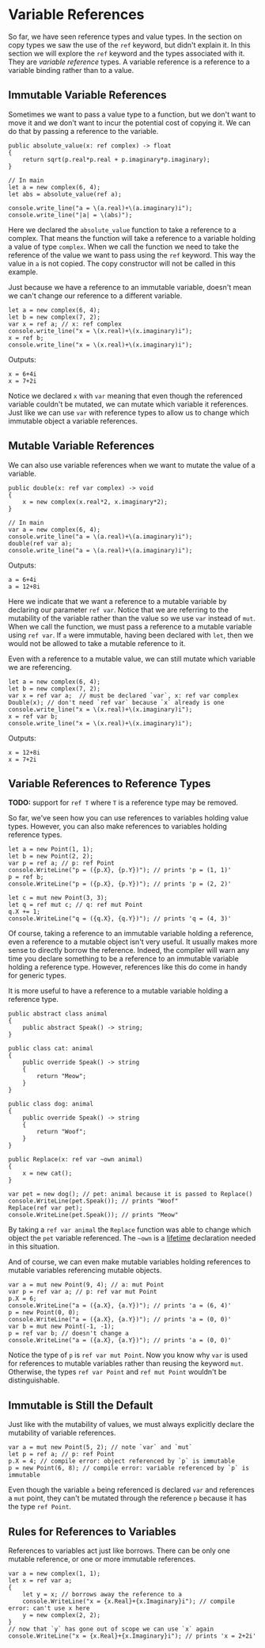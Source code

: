 # Variable References

So far, we have seen reference types and value types. In the section on copy types we saw the use of the `ref` keyword, but didn't explain it. In this section we will explore the `ref` keyword and the types associated with it. They are *variable reference* types. A variable reference is a reference to a variable binding rather than to a value.

## Immutable Variable References

Sometimes we want to pass a value type to a function, but we don't want to move it and we don't want to incur the potential cost of copying it. We can do that by passing a reference to the variable.

```azoth
public absolute_value(x: ref complex) -> float
{
    return sqrt(p.real*p.real + p.imaginary*p.imaginary);
}

// In main
let a = new complex(6, 4);
let abs = absolute_value(ref a);

console.write_line("a = \(a.real)+\(a.imaginary)i");
console.write_line("|a| = \(abs)");
```

Here we declared the `absolute_value` function to take a reference to a complex. That means the function will take a reference to a variable holding a value of type `complex`. When we call the function we need to take the reference of the value we want to pass using the `ref` keyword. This way the value in `a` is not copied. The copy constructor will not be called in this example.

Just because we have a reference to an immutable variable, doesn't mean we can't change our reference to a different variable.

```azoth
let a = new complex(6, 4);
let b = new complex(7, 2);
var x = ref a; // x: ref complex
console.write_line("x = \(x.real)+\(x.imaginary)i");
x = ref b;
console.write_line("x = \(x.real)+\(x.imaginary)i");
```

Outputs:

```console
x = 6+4i
x = 7+2i
```

Notice we declared `x` with `var` meaning that even though the referenced variable couldn't be mutated, we can mutate which variable it references. Just like we can use `var` with reference types to allow us to change which immutable object a variable references.

## Mutable Variable References

We can also use variable references when we want to mutate the value of a variable.

```azoth
public double(x: ref var complex) -> void
{
    x = new complex(x.real*2, x.imaginary*2);
}

// In main
var a = new complex(6, 4);
console.write_line("a = \(a.real)+\(a.imaginary)i");
double(ref var a);
console.write_line("a = \(a.real)+\(a.imaginary)i");
```

Outputs:

```console
a = 6+4i
a = 12+8i
```

Here we indicate that we want a reference to a mutable variable by declaring our parameter `ref var`. Notice that we are referring to the mutability of the variable rather than the value so we use `var` instead of `mut`. When we call the function, we must pass a reference to a mutable variable using `ref var`. If `a` were immutable, having been declared with `let`, then we would not be allowed to take a mutable reference to it.

Even with a reference to a mutable value, we can still mutate which variable we are referencing.

```azoth
let a = new complex(6, 4);
let b = new complex(7, 2);
var x = ref var a;  // must be declared `var`, x: ref var complex
Double(x); // don't need `ref var` because `x` already is one
console.write_line("x = \(x.real)+\(x.imaginary)i");
x = ref var b;
console.write_line("x = \(x.real)+\(x.imaginary)i");
```

Outputs:

```console
x = 12+8i
x = 7+2i
```

## Variable References to Reference Types

**TODO:** support for `ref T` where `T` is a reference type may be removed.

So far, we've seen how you can use references to variables holding value types. However, you can also make references to variables holding reference types.

    let a = new Point(1, 1);
    let b = new Point(2, 2);
    var p = ref a; // p: ref Point
    console.WriteLine("p = ({p.X}, {p.Y})"); // prints 'p = (1, 1)'
    p = ref b;
    console.WriteLine("p = ({p.X}, {p.Y})"); // prints 'p = (2, 2)'

    let c = mut new Point(3, 3);
    let q = ref mut c; // q: ref mut Point
    q.X += 1;
    console.WriteLine("q = ({q.X}, {q.Y})"); // prints 'q = (4, 3)'

Of course, taking a reference to an immutable variable holding a reference, even a reference to a mutable object isn't very useful. It usually makes more sense to directly borrow the reference. Indeed, the compiler will warn any time you declare something to be a reference to an immutable variable holding a reference type. However, references like this do come in handy for generic types.

It is more useful to have a reference to a mutable variable holding a reference type.

    public abstract class animal
    {
        public abstract Speak() -> string;
    }

    public class cat: animal
    {
        public override Speak() -> string
        {
            return "Meow";
        }
    }

    public class dog: animal
    {
        public override Speak() -> string
        {
            return "Woof";
        }
    }

    public Replace(x: ref var ~own animal)
    {
        x = new cat();
    }

    var pet = new dog(); // pet: animal because it is passed to Replace()
    console.WriteLine(pet.Speak()); // prints "Woof"
    Replace(ref var pet);
    console.WriteLine(pet.Speak()); // prints "Meow"

By taking a `ref var animal` the `Replace` function was able to change which object the `pet` variable referenced. The `~own` is a [lifetime](lifetimes.md) declaration needed in this situation.

And of course, we can even make mutable variables holding references to mutable variables referencing mutable objects.

    var a = mut new Point(9, 4); // a: mut Point
    var p = ref var a; // p: ref var mut Point
    p.X = 6;
    console.WriteLine("a = ({a.X}, {a.Y})"); // prints 'a = (6, 4)'
    p = new Point(0, 0);
    console.WriteLine("a = ({a.X}, {a.Y})"); // prints 'a = (0, 0)'
    var b = mut new Point(-1, -1);
    p = ref var b; // doesn't change a
    console.WriteLine("a = ({a.X}, {a.Y})"); // prints 'a = (0, 0)'

Notice the type of `p` is `ref var mut Point`. Now you know why `var` is used for references to mutable variables rather than reusing the keyword `mut`. Otherwise, the types `ref var Point` and `ref mut Point` wouldn't be distinguishable.

## Immutable is Still the Default

Just like with the mutability of values, we must always explicitly declare the mutability of variable references.

    var a = mut new Point(5, 2); // note `var` and `mut`
    let p = ref a; // p: ref Point
    p.X = 4; // compile error: object referenced by `p` is immutable
    p = new Point(6, 8); // compile error: variable referenced by `p` is immutable

Even though the variable `a` being referenced is declared `var` and references a `mut` point, they can't be mutated through the reference `p` because it has the type `ref Point`.

## Rules for References to Variables

References to variables act just like borrows. There can be only one mutable reference, or one or more immutable references.

    var a = new complex(1, 1);
    let x = ref var a;
    {
        let y = x; // borrows away the reference to a
        console.WriteLine("x = {x.Real}+{x.Imaginary}i"); // compile error: can't use x here
        y = new complex(2, 2);
    }
    // now that `y` has gone out of scope we can use `x` again
    console.WriteLine("x = {x.Real}+{x.Imaginary}i"); // prints 'x = 2+2i'
